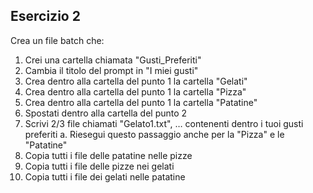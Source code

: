 ## Esercizio 2
Crea un file batch che:
1. Crei una cartella chiamata "Gusti_Preferiti"
2. Cambia il titolo del prompt in "I miei gusti"
3. Crea dentro alla cartella del punto 1 la cartella "Gelati"
4. Crea dentro alla cartella del punto 1 la cartella "Pizza"
5. Crea dentro alla cartella del punto 1 la cartella "Patatine"
6. Spostati dentro alla cartella del punto 2
7. Scrivi 2/3 file chiamati "Gelato1.txt", … contenenti dentro i tuoi gusti preferiti
    a. Riesegui questo passaggio anche per la "Pizza" e le "Patatine"
8. Copia tutti i file delle patatine nelle pizze
9. Copia tutti i file delle pizze nei gelati
10. Copia tutti i file dei gelati nelle patatine